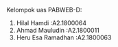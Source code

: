 Kelompok uas PABWEB-D:
1.  Hilal Hamdi       :A2.1800064
2.  Ahmad Mauludin    :A2.1800011
3.  Heru Esa Ramadhan :A2.1800063
